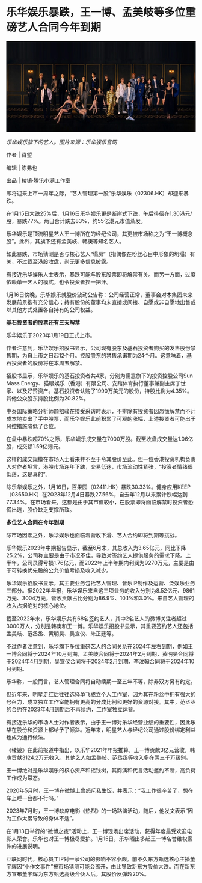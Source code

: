 # 乐华娱乐暴跌，王一博、孟美岐等多位重磅艺人合同今年到期

![764daf76ea51933aa6d8c8031cdadbfb.jpg](https://raw.githubusercontent.com/qqhsx/qqnews_image/main/2024/01/16/乐华娱乐暴跌，王一博、孟美岐等多位重磅艺人合同今年到期/764daf76ea51933aa6d8c8031cdadbfb.jpg)

_乐华娱乐旗下的艺人。图片来源：乐华娱乐官网_

作者 | 肖望

编辑 | 陈弗也

出品 | 棱镜·腾讯小满工作室

即将迎来上市一周年之际，“艺人管理第一股”乐华娱乐（02306.HK）却迎来暴跌。

在1月15日大跌25%后，1月16日乐华娱乐更是断崖式下跌，午后徘徊在1.30港元/股，暴跌77%。两日合计跌去83%，约55亿港元市值蒸发。

乐华娱乐是顶流明星艺人王一博所在的经纪公司，其更被市场称之为“王一博概念股”。此外，其旗下还有孟美岐、韩庚等知名艺人。

如此暴跌，市场猜测是否与核心艺人“塌房”（指偶像在粉丝心目中形象的坍塌）有关，不过截至港股收盘，尚无更多信息披露。

有接近乐华娱乐人士表示，暴跌可能与股东股票即将解禁有关。而另一方面，过度依赖单一艺人的模式，也令投资者捏一把汗。

1月16日傍晚，乐华娱乐就股价波动公告称：公司经营正常，董事会对本集团未来发展前景抱有充分信心；持有股份的董事均未直接或间接、自愿或非自愿地出售或以其他方式处置各自持有的公司权益。

**基石投资者的股票还有三天解禁**

乐华娱乐于2023年1月19日正式上市。

作者注意到，乐华娱乐招股书显示，公司现有股东及基石投资者购买的发售股份禁售期，为自上市之日起12个月。控股股东的禁售承诺期为24个月。这意味着，基石投资者的股份将在本周五解禁。

招股书显示，乐华娱乐的基石投资者共4家，分别为儒意旗下的投资控股公司Sun Mass
Energy、猫眼娱乐（香港）有限公司、安踏体育执行董事兼副主席丁世家、以及好赞资产。基石投资者认购了1990万美元的股份，持股比例为4.35%。其他公众股东持股比例为20.82%。

中泰国际策略分析师颜招骏在接受采访时表示，不排除有投资者因恐慌解禁而不计成本地卖出了手中股票，而乐华娱乐此前积累了可观的涨幅，上述投资者可能出于风控措施降低了仓位。

在盘中暴跌超70%之际，乐华娱乐成交量在7000万股。截至收盘成交量达1.06亿股，成交额1.59亿港元。

这样的成交规模在市场人士看来并不至于令其股价至此。但一位香港投资机构负责人对作者坦言，港股市场连年下跌，交易低迷，市场流动性紧张，“投资者情绪很低落，这是真的”。

除乐华娱乐之外，1月16日，百果园（02411.HK）暴跌30.33%。健身应用KEEP（03650.HK）在2023年12月4日暴跌27.56%，自去年12月以来累计跌幅达到77.34%。在市场看来，这都是由于其市值较小，在股票即将面临解禁时投资者恐慌出逃，股价缺乏支撑所致。

**多位艺人合同在今年到期**

除市场因素之外，乐华娱乐也面临着营收下滑、艺人合约即将到期等挑战。

乐华娱乐2023年中期报告显示，截至6月末，其总收入为3.65亿元，同比下降25.2%，公司称主要是由于市况不佳，导致对签约艺人提供服务的需求下降。上半年，公司录得亏损1.76亿元，而2022年上半年期内利润为9270万元，主要是由于可转换优先股的公允价值亏损及收入减少。

乐华娱乐招股书显示，其主要业务包括艺人管理、音乐IP制作及运营、泛娱乐业务三部分。据2022年年报，乐华娱乐来自这三项业务的收入分别为8.52亿元、9861万元、3004万元，营收贡献占比分别为86.9%、10.1%和3.0%。来自艺人管理的收入占据绝对的核心地位。

截至2022年末，乐华娱乐共有68名签约艺人，其中2名艺人的微博关注者超过3000万人，分别是韩庚和王一博。乐华娱乐招股书显示，其重要签约艺人还包括孟美岐、范丞丞、黄明昊、吴宣仪、朱正廷等。

不过作者注意到，乐华旗下多位重磅艺人的合同关系在2024年左右到期，例如王一博合同将于2024年10月到期，孟美岐合同将于2024年2月到期，黄明昊合同将于2024年4月到期，吴宣仪合同将于2024年2月到期，李汶翰合同将于2024年10月到期。

乐华称，一般而言，艺人管理合同将自动续期一至五年不等，除非双方另有约定。

但近年来，明星走红后往往选择单飞成立个人工作室，因为其在粉丝中拥有强大的号召力，成立独立工作室能拥有更高的分成比例和更好的资源对接。其中，范丞丞的合约在2023年4月到期后不再续约，工作室独立运营。

有接近乐华的市场人士对作者表示，由于王一博对乐华经营业绩的重要性，因此乐华在股份和资源上都给予了倾斜。近年来，明星艺人与经纪公司通过股份绑定利益也成为通行做法。

《棱镜》在此前报道中指出，以乐华2021年年报推算，王一博贡献3亿元营收，韩庚贡献3124.2万元收入，其他艺人如孟美岐、范丞丞等收入多在两三千万级别。

王一博绝对是乐华娱乐的核心资产和摇钱树，其商演和代言活动邀约不断，高负荷工作成为常态。

2020年5月时，王一博在微博上曾怒斥私生饭，并表示：“我工作很辛苦了，想在车上睡一会都不行吗。”

2023年7月时，王一博缺席电影《热烈》的一场路演活动，随后，他发文表示“因为工作太累导致的身体不适”。

在1月13日举行的“微博之夜”活动上，王一博现场出席活动，获得年度最受欢迎电影人荣誉。乐华也对王一博极尽爱护。1月15日，乐华晒出多起王一博名誉维权案件的进展说明。

互联网时代，核心员工IP对一家公司的影响不容小觑。前不久东方甄选核心主播董宇辉因“小作文事件”被市场猜测可能会离开，由此导致新东方股价大跌。而在新东方宣布董宇辉为东方甄选高级合伙人后，其股价反弹超20%。

